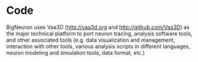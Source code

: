# Code

BigNeuron uses Vaa3D (http://vaa3d.org and http://github.com/Vaa3D) as the major technical platform to port neuron tracing, analysis software tools, and other associated tools (e.g. data visualization and management, interaction with other tools, various analysis scripts in different languages, neuron modeling and simulation tools, data format, etc.)

